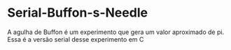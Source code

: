 # Serial-Buffon-s-Needle

A agulha de Buffon é um experimento que gera um valor aproximado de pi. Essa é a versão serial desse experimento em C
